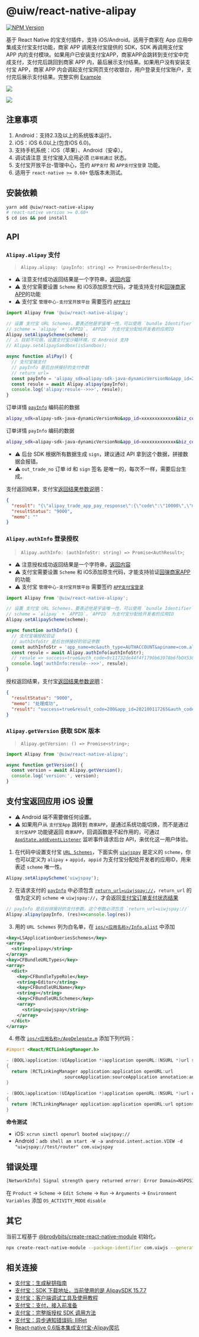 @uiw/react-native-alipay
===

[![NPM Version](https://img.shields.io/npm/v/@uiw/react-native-alipay.svg)](https://npmjs.org/package/@uiw/react-native-alipay)

基于 React Native 的宝支付插件，支持 iOS/Android。适用于商家在 App 应用中集成支付宝支付功能，商家 APP 调用支付宝提供的 SDK，SDK 再调用支付宝 APP 内的支付模块。如果用户已安装支付宝APP，商家APP会跳转到支付宝中完成支付，支付完后跳回到商家 APP 内，最后展示支付结果。如果用户没有安装支付宝 APP，商家 APP 内会调起支付宝网页支付收银台，用户登录支付宝账户，支付完后展示支付结果。完整实例 [Example](./example)

![](https://gw.alipayobjects.com/zos/skylark-tools/public/files/c0aa8379f5f57c55f1e5bf25e6f426d1.png)

![](https://gw.alipayobjects.com/zos/skylark-tools/public/files/2454bffde14f428b2eeb2bfb6aa28d6b.png)

## 注意事项

1. Android：支持2.3及以上的系统版本运行。
2. iOS：iOS 6.0以上(包含iOS 6.0)。
3. 支持手机系统：iOS（苹果）、Android（安卓）。
4. 调试请注意 支付宝接入应用必须 `已审核通过` 状态。
5. 支付宝开放平台-管理中心，签约 `APP支付` 和 `APP支付宝登录` 功能。
6. 适用于 `react-native >= 0.60+` 低版本未测试。

## 安装依赖

```bash
yarn add @uiw/react-native-alipay
# react-native version >= 0.60+
$ cd ios && pod install
```

## API

### `Alipay.alipay` 支付

> `Alipay.alipay: (payInfo: string) => Promise<OrderResult>;`

- ⚠️ 注意支付成功返回结果是一个字符串，[返回内容](https://github.com/uiwjs/react-native-alipay/blob/05b4dc3d87ea309b6b6153690faee508cd23e2bf/index.d.ts#L50-L74)  
- ⚠️ 支付宝需要设置 `Scheme` 和 iOS添加原生代码，才能支持支付和[回弹商家APP](#支付宝返回应用-ios-设置)的功能
- ⚠️ 支付宝 `管理中心-支付宝开放平台` 需要签约 [`APP支付`](https://opendocs.alipay.com/open/200/105310#%E6%B7%BB%E5%8A%A0%E5%BA%94%E7%94%A8%E5%8A%9F%E8%83%BD)

```javascript
import Alipay from '@uiw/react-native-alipay';

// 设置 支付宝 URL Schemes，要表述他是宇宙唯一性，可以使用 `bundle Identifier`
// scheme = `alipay` + `APPID`，`APPID` 为支付宝分配给开发者的应用ID
Alipay.setAlipayScheme(scheme);
// ⚠️ 目前不可用，设置支付宝沙箱环境，仅 Android 支持
// Alipay.setAlipaySandbox(isSandbox);

async function aliPay() {
  // 支付宝端支付
  // payInfo 是后台拼接好的支付参数
  // return_url=
  const payInfo = 'alipay_sdk=alipay-sdk-java-dynamicVersionNo&app_id=2021001172656340&biz_content=%7B%22out_trade_no%22%3A%221111112222222%22%2C%22total_amount%22%3A%220.01%22%2C%22subject%22%3A%221234%22%2C%22product_code%22%3A%22QUICK_MSECURITY_PAY%22%7D&charset=UTF-8&format=json&method=alipay.trade.app.pay&notify_url=http%3A%2F%2Fane.boshu.ltd%2Fowner%2Fpay%2Fapi%2FownerPay%2Fcallback&sign=oUQmGtkv8mrhJ0YwHl9%2FfxMcoLACWuSFKiMTC4Id8nc%2FZVvDQ6MLQq5hhtEN03Qn1%2BAtzTAaofE8nNixdroxOek2l5YtOAcYcXVYlJIyogN%2B22erN2NpDTWJ7tQTKgYFDJLRiG0DZJaxfADhUUF6UR9kdA8omoXKLDlP17ZPUs5Jr4aKv5HJtH5C53ui7PbmyWYg934L4UDC2F%2F9pPQlRwwDeE1SAaV3HW9Dt83kK52o8%2FlChXdotbFdAvH0d4qYGhpEYU5sepj9xiOMyL9aC4pMXW9INYLLGbvtqtlRchZTAfH5yji6nqqQm9KKMmcVrWdBDLyjFVNpejq1UjbJBw%3D%3D&sign_type=RSA2&timestamp=2020-07-09+12%3A16%3A16&version=1.0';
  const resule = await Alipay.alipay(payInfo);
  console.log('alipay:resule-->>>', resule);
}
```

订单详情 [`payInfo`](https://opendocs.alipay.com/open/204/105295#%E5%BF%AB%E6%8D%B7%E8%AE%A2%E5%8D%95%E6%94%AF%E4%BB%98%20iOS) 编码前的数据

```bash
alipay_sdk=alipay-sdk-java-dynamicVersionNo&app_id=xxxxxxxxxxxxx&biz_content={ "out_trade_no":"123123123123123", "total_amount":"0.01", "subject":"1234", "product_code":"QUICK_MSECURITY_PAY" }&charset=UTF-8&format=json&method=alipay.trade.app.pay&notify_url=http://ane.boshu.ltd/owner/pay/api/ownerPay/callback&return_url=uiwjspay://&sign=re/+2SICQggOUjfxl7MtP/qzir2e+LdH4m+02gDcw0fkByO5MqXW/9bmXw+c4RMqo835OAjMZs7s966ZuDx2PB+hO0tJ/bzdHLLqYlBeCcETkrfwRx+AFZNgzsCn75eRCA7GONH35BpfSeGkQUZ+vNXftqd6hWaa7m/MhQYrjQcV98IVJM+UR67Gj68c+LM586cnk0+rbj8zoos6tCvN8c3xx5UaCobzw4Ogf0PWZ7PZROTU9w2gtoxFfOC5d5slN3laaAXVjAxSf9JCNs8q95fDbzpbmstQOuPgGHkASkd/beH0F8eqTVv8gW1ZTo5v/d/E2wSDGV1DciaEnCroTw==&sign_type=RSA2&timestamp=2020-07-09 09:50:41&version=1.0
```

订单详情 `payInfo` 编码的数据

```bash
alipay_sdk=alipay-sdk-java-dynamicVersionNo&app_id=xxxxxxxxxxxxx&biz_content=%7B+%22out_trade_no%22%3A%22123123123123123%22%2C+%22total_amount%22%3A%220.01%22%2C+%22subject%22%3A%221234%22%2C+%22product_code%22%3A%22QUICK_MSECURITY_PAY%22+%7D&charset=UTF-8&format=json&method=alipay.trade.app.pay&notify_url=http%3A%2F%2Fane.boshu.ltd%2Fowner%2Fpay%2Fapi%2FownerPay%2Fcallback&return_url=uiwjspay%3A%2F%2F&sign=re%2F%2B2SICQggOUjfxl7MtP%2Fqzir2e%2BLdH4m%2B02gDcw0fkByO5MqXW%2F9bmXw%2Bc4RMqo835OAjMZs7s966ZuDx2PB%2BhO0tJ%2FbzdHLLqYlBeCcETkrfwRx%2BAFZNgzsCn75eRCA7GONH35BpfSeGkQUZ%2BvNXftqd6hWaa7m%2FMhQYrjQcV98IVJM%2BUR67Gj68c%2BLM586cnk0%2Brbj8zoos6tCvN8c3xx5UaCobzw4Ogf0PWZ7PZROTU9w2gtoxFfOC5d5slN3laaAXVjAxSf9JCNs8q95fDbzpbmstQOuPgGHkASkd%2FbeH0F8eqTVv8gW1ZTo5v%2Fd%2FE2wSDGV1DciaEnCroTw%3D%3D&sign_type=RSA2&timestamp=2020-07-09+09%3A50%3A41&version=1.0
```

- ⚠️ 后台 SDK 根据所有数据生成 `sign`，建议通过 API 拿到这个数据，拼接数据会报错。  
- ⚠️ `out_trade_no` 订单 id 和 `sign` 签名 是唯一的，每次不一样，需要后台生成。  

支付返回结果，支付宝[返回结果参数说明](https://github.com/uiwjs/react-native-alipay/blob/05b4dc3d87ea309b6b6153690faee508cd23e2bf/index.d.ts#L50-L74)：

```json
{ 
  "result": "{\"alipay_trade_app_pay_response\":{\"code\":\"10000\",\"msg\":\"Success\",\"app_id\":\"2021001172656340\",\"auth_app_id\":\"2021001172656340\",\"charset\":\"UTF-8\",\"timestamp\":\"2020-07-08 21:30:14\",\"out_trade_no\":\"123123213123214\",\"total_amount\":\"0.01\",\"trade_no\":\"2020070822001414841426413774\",\"seller_id\":\"2088421915791034\"},\"sign\":\"LY7wCsNLp+QnDqCq6VelY/RvyK7ZGY8wsXoKvS+Or7JjONLDUx5P6lDgqRKkpkng7br3y6GZzfGKaZ88Tf4eMnBMKyqU+huR2Um47xUxP383njvHlxuQZsSTLQZRswy4wmb/fPkFfvyH6Or6+oj0eboePOTu63bNr+h03w0QnP4znuHpfRuoVgWpsYh/6B1DL+4xfWRKJ21zm1SV9Feo9RWqnyTaGZyFVi6IKge0dUCYs9hXju95fOUVUOx5YflOFtSEnZafY9Ls4FCRQE1ANkjaKiKIE0+c4c4sEVEf/9Dwh88N+aSQOoLT+AV4RpjMoA8hF2k+vv2OKNeqr6SYGQ==\",\"sign_type\":\"RSA2\"}",
  "resultStatus": "9000",
  "memo": ""
}
```

### `Alipay.authInfo` 登录授权

> `Alipay.authInfo: (authInfoStr: string) => Promise<AuthResult>`;

- ⚠️ 注意授权成功返回结果是一个字符串，[返回内容](https://github.com/uiwjs/react-native-alipay/blob/05b4dc3d87ea309b6b6153690faee508cd23e2bf/index.d.ts#L89-L113)  
- ⚠️ 支付宝需要设置 `Scheme` 和 iOS添加原生代码，才能支持验证[回弹商家APP](#支付宝返回应用-ios-设置)的功能
- ⚠️ 支付宝 `管理中心-支付宝开放平台` 需要签约 [`APP支付宝登录`](https://opendocs.alipay.com/open/200/105310#%E6%B7%BB%E5%8A%A0%E5%BA%94%E7%94%A8%E5%8A%9F%E8%83%BD)

```javascript
import Alipay from '@uiw/react-native-alipay';

// 设置 支付宝 URL Schemes，要表述他是宇宙唯一性，可以使用 `bundle Identifier`
// scheme = `alipay` + `APPID`，`APPID` 为支付宝分配给开发者的应用ID
Alipay.setAlipayScheme(scheme);

async function authInfo() {
  // 支付宝端授权验证
  // authInfoStr 是后台拼接好的验证参数
  const authInfoStr = 'app_name=mc&auth_type=AUTHACCOUNT&apiname=com.alipay.account.auth&biz_type=openservice&product_id=APP_FAST_LOGIN&scope=kuaijie&pid=2088421915791034&target_id=15946456110003465&app_id=2021001172656340&sign_type=RSA2&sign=keluG28qbbLwAcSDI4VmCNOGHJoF3xgpVeqXu1nCBCYo%2FlYYGe00fTfV9L4G73Sk7%2B4IwK%2BZV8IL%2F04cVtk6SR74lKAR3rYOoUdQ09ZrZFuQoUkO0vekajhp75IDQIg6PedCyY0SjFTqrHlH%2FImscBwitxrlSc9YbN7uW0gY34K8t7v8NhDoqzKJeoIz43UxF5U1DpUA1ISBVxwO7du1t6rYltsRhReayPS3hnvmwYSKQZUEgBvJ%2BT2XdyCaz%2FdGV907lYagPp1Oxkoaj%2FvW5NjNsRnid7vH944CoFj9XtBK%2FNTk2tBPTHFxYRQTEG1PkgkBohGpAWOFGGOuapH0ag%3D%3D';
  const resule = await Alipay.authInfo(authInfoStr);
  // resule => success=true&auth_code=9c11732de44f4f1790b63978b6fbOX53&result_code=200&alipay_open_id=20881001757376426161095132517425&user_id=2088003646494707
  console.log('authInfo:resule-->>>', resule);
}
```

授权返回结果，支付宝[返回结果参数说明](https://github.com/uiwjs/react-native-alipay/blob/05b4dc3d87ea309b6b6153690faee508cd23e2bf/index.d.ts#L89-L113)：

```json
{
  "resultStatus": "9000",
  "memo": "处理成功",
  "result": "success=true&result_code=200&app_id=202100117265&auth_code=8b6e5581b85WX84&scope=kuaijie&alipay_open_id=20881029919664670&user_id=20880025&target_id=15946456110003465"
}
```

### `Alipay.getVersion` 获取 SDK 版本

> `Alipay.getVersion: () => Promise<string>;`

```js
import Alipay from '@uiw/react-native-alipay';

async function getVersion() {
  const version = await Alipay.getVersion();
  console.log('version:', version);
}
```

## 支付宝返回应用 iOS 设置

- ⚠️ Android 端不需要做任何设置。
- ⚠️ 如果用户从 `支付宝App` 跳转到 `商家APP`，是通过系统功能切换，而不是通过 `支付宝APP` 功能键返回 `商家APP`，回调函数是不起作用的，可通过 [`AppState.addEventListener`](https://github.com/uiwjs/react-native-alipay/blob/5daea87bf0af05d60d0ae9e4c04e1e2d1a6e4273/example/App.js#L8-L24) 监听事件请求后台 API，来优化这一用户体验。

1. 在代码中设置支付宝 [`URL Schemes`](https://github.com/uiwjs/react-native-alipay/blob/05b4dc3d87ea309b6b6153690faee508cd23e2bf/example/App.js#L7)，下面实例 [`uiwjspay`](https://github.com/uiwjs/react-native-alipay/commit/f6d21b6b7ec7236b195c56281f971092f3c9bb08) 是定义的 `scheme`，你也可以定义为 `alipay` + `appid`，`appid` 为支付宝分配给开发者的应用ID，用来表述 `scheme` 唯一性。

```js
Alipay.setAlipayScheme('uiwjspay');
```

2. 在请求支付的 [`payInfo`](https://github.com/uiwjs/react-native-alipay/blob/05b4dc3d87ea309b6b6153690faee508cd23e2bf/example/App.js#L11) 中必须包含 [`return_url=uiwjspay://`](https://github.com/uiwjs/react-native-alipay/blob/05b4dc3d87ea309b6b6153690faee508cd23e2bf/example/App.js#L11)，`return_url` 的值为定义的 `scheme` => `uiwjspay://`，才会返回[支付宝订单支付状态结果](https://opendocs.alipay.com/open/204/105301#%E8%BF%94%E5%9B%9E%E7%BB%93%E6%9E%9C%E7%A4%BA%E4%BE%8B%EF%BC%88iOS%7CAndroid%EF%BC%89)

```js
// payInfo 是后台拼接好的支付参数，这个参数必须包含 `return_url=uiwjspay://`
Alipay.alipay(payInfo, (res)=>console.log(res))
```

3. 用的 `URL Schemes` 列为白名单，在 [`ios/<应用名称>/Info.plist`](https://github.com/uiwjs/react-native-alipay/blob/05b4dc3d87ea309b6b6153690faee508cd23e2bf/example/ios/example/Info.plist#L23-L41) 中添加

```xml
<key>LSApplicationQueriesSchemes</key>
<array>
  <string>alipay</string>
</array>
<key>CFBundleURLTypes</key>
<array>
  <dict>
    <key>CFBundleTypeRole</key>
    <string>Editor</string>
    <key>CFBundleURLName</key>
    <string></string>
    <key>CFBundleURLSchemes</key>
    <array>
      <string>uiwjspay</string>
    </array>
  </dict>
</array>
```

4. 修改 [`ios/<应用名称>/AppDelegate.m`](https://github.com/uiwjs/react-native-alipay/blob/05b4dc3d87ea309b6b6153690faee508cd23e2bf/example/ios/example/AppDelegate.m#L60-L70) 添加下列代码：

```objective-c
#import <React/RCTLinkingManager.h>

- (BOOL)application:(UIApplication *)application openURL:(NSURL *)url sourceApplication:(NSString *)sourceApplication annotation:(id)annotation
{
  return [RCTLinkingManager application:application openURL:url
                      sourceApplication:sourceApplication annotation:annotation];
}

- (BOOL)application:(UIApplication *)application openURL:(NSURL *)url options:(NSDictionary<UIApplicationOpenURLOptionsKey, id> *)options
{
  return [RCTLinkingManager application:application openURL:url options:options];
}
```

**命令测试**

- iOS: `xcrun simctl openurl booted uiwjspay://`
- Android：`adb shell am start -W -a android.intent.action.VIEW -d "uiwjspay://test/router" com.uiwjspay`

## 错误处理

```bash
[NetworkInfo] Signal strength query returned error: Error Domain=NSPOSIXErrorDomain Code=13 "Permission denied", descriptor: <CTServiceDescriptor 0x283317100, domain=1, instance=1>
```

在 `Product` -> `Scheme` -> `Edit Scheme` -> `Run` -> `Arguments` -> `Environment Variables` 添加 `OS_ACTIVITY_MODE` `disable`

## 其它

当前工程基于 [@brodybits/create-react-native-module](https://github.com/brodybits/create-react-native-module) 初始化。

```bash
npx create-react-native-module --package-identifier com.uiwjs --generate-example Alipay --example-react-native-version 0.62.2 --module-name react-native-uiwjs-alipay --github-account uiwjs --author-name "Kenny Wong" --author-email "wowohoo@qq.com"
```

## 相关连接 

- [支付宝：生成秘钥指南](https://opendocs.alipay.com/open/291/105971)
- [支付宝：SDK 下载地址，当前使用的是 AlipaySDK	15.7.7](https://opendocs.alipay.com/open/54/104509)
- [支付宝：客户端调试工具及使用教程](https://openclub.alipay.com/club/history/read/7695)
- [支付宝：支付，接入前准备](https://opendocs.alipay.com/open/204/105297/)
- [支付宝：完整版授权 SDK 调用方法](https://opendocs.alipay.com/open/218/105325)
- [支付宝：异步通知错误码: IllRet](https://opensupport.alipay.com/support/problem.htm?ant_source=antsupport)
- [React-native 0.6版本集成支付宝-Alipay爬坑](https://segmentfault.com/a/1190000020758279)
